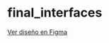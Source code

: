 # final_interfaces

[Ver diseño en Figma](https://www.figma.com/design/6fSKuGkFqocDOMvM5JXCnZ/Final?node-id=14-3&t=cvYXs0TYRUnFbRKo-1)
